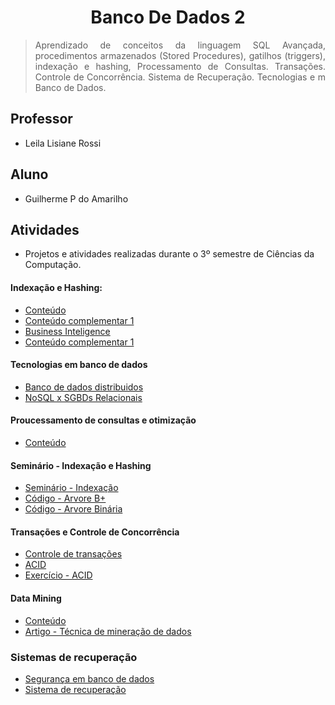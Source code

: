 # <h1 align="center"> Banco De Dados 2</h1>

> <p align="justify">Aprendizado de conceitos da linguagem SQL Avançada, procedimentos armazenados (Stored Procedures), gatilhos (triggers), indexação e hashing, Processamento de Consultas. Transações. Controle de Concorrência. Sistema de Recuperação. Tecnologias e m Banco de Dados.</p>

## Professor 
- Leila Lisiane Rossi

## Aluno 
- Guilherme P do Amarilho

## Atividades
- Projetos e atividades realizadas durante o 3º semestre de Ciências da Computação.

#### Indexação e Hashing: 
- [Conteúdo](https://github.com/GuilhermeAmarilho/BancoDeDados2/blob/master/Aula%2001%20-%20Indexacao%20e%20Hashing/IndexacaoHashing.ppt)
- [Conteúdo complementar 1](https://github.com/GuilhermeAmarilho/BancoDeDados2/tree/master/Aula%2002%20-%20Indexacao%20e%20Hashing%201)
- [Business Inteligence](https://github.com/GuilhermeAmarilho/BancoDeDados2/blob/master/Aula%2002%20-%20Indexacao%20e%20Hashing%202/BusinessIntelligence_-_BI_Data_Webhouse.ppt)
- [Conteúdo complementar 1](https://github.com/GuilhermeAmarilho/BancoDeDados2/tree/master/Aula%2002%20-%20Indexacao%20e%20Hashing%202)

#### Tecnologias em banco de dados
- [Banco de dados distribuidos](https://github.com/GuilhermeAmarilho/BancoDeDados2/blob/master/Aula%2003%20-%20Tecnologias%20em%20banco%20de%20dados/bdd.ppt)
- [NoSQL x SGBDs Relacionais](https://github.com/GuilhermeAmarilho/BancoDeDados2/blob/master/Aula%2003%20-%20Tecnologias%20em%20banco%20de%20dados/SQL_X_NoSQL.pdf)

#### Proucessamento de consultas e otimização
- [Conteúdo](https://github.com/GuilhermeAmarilho/BancoDeDados2/blob/master/Aula%2005%20-%20Tecnologias%20em%20Banco%20de%20Dados%20-%20BDOO/ProcessamentoConsultasOtimizacao2021_-_Resumido.pdf)

#### Seminário - Indexação e Hashing
- [Seminário - Indexação](https://github.com/GuilhermeAmarilho/BancoDeDados2/blob/master/Aula%2006%20-%20Seminarios/indexa%C3%A7%C3%A3o_V2.pdf)
- [Código - Arvore B+](https://github.com/GuilhermeAmarilho/BancoDeDados2/blob/master/Aula%2006%20-%20Seminarios/ArvoreB%2B/main.c)
- [Código - Arvore Binária](https://github.com/GuilhermeAmarilho/BancoDeDados2/blob/master/Aula%2006%20-%20Seminarios/ArvoreBinaria/ArvoreBinaria.c)

#### Transações e Controle de Concorrência
- [Controle de transações](https://github.com/GuilhermeAmarilho/BancoDeDados2/blob/master/Aula%2007%20-%20Transa%C3%A7%C3%B5es%20%20Controle%20de%20Concorr%C3%AAncia/Controle_de_TransacoesBDeSistemas2022.pptx)
- [ACID](https://github.com/GuilhermeAmarilho/BancoDeDados2/blob/master/Aula%2007%20-%20Transa%C3%A7%C3%B5es%20%20Controle%20de%20Concorr%C3%AAncia/ACID.pdf)
- [Exercício - ACID](https://github.com/GuilhermeAmarilho/BancoDeDados2/blob/master/Aula%2007%20-%20Transa%C3%A7%C3%B5es%20%20Controle%20de%20Concorr%C3%AAncia/exercicio.sql)


#### Data Mining
- [Conteúdo](https://github.com/GuilhermeAmarilho/BancoDeDados2/blob/master/Aula%2008%20-%20Data%20Mining%20-%20Elabora%C3%A7%C3%A3o%20Trabalho%203/DataMining.ppt)
- [Artigo - Técnica de mineração de dados](https://github.com/GuilhermeAmarilho/BancoDeDados2/blob/master/Aula%2008%20-%20Data%20Mining%20-%20Elabora%C3%A7%C3%A3o%20Trabalho%203/Artigo_Data_Mining_1.pdf)

### Sistemas de recuperação
- [Segurança em banco de dados](https://github.com/GuilhermeAmarilho/BancoDeDados2/blob/master/Aula%2010%20-%20Sistema%20de%20Recupera%C3%A7%C3%A3o/SegurancaBD.ppt)
- [Sistema de recuperação](https://github.com/GuilhermeAmarilho/BancoDeDados2/blob/master/Aula%2010%20-%20Sistema%20de%20Recupera%C3%A7%C3%A3o/Sistema_de_Recuperao.pptx)

